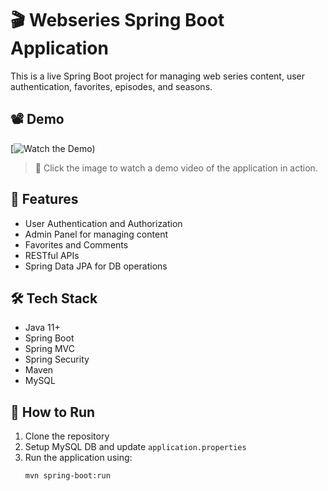 # 🎬 Webseries Spring Boot Application

This is a live Spring Boot project for managing web series content, user authentication, favorites, episodes, and seasons.

## 📽️ Demo

[![Watch the Demo](https://sachinshindeb11.github.io/Webseries-Spring-Boot-Application-/))

> 🔗 Click the image to watch a demo video of the application in action.

## 📌 Features
- User Authentication and Authorization
- Admin Panel for managing content
- Favorites and Comments
- RESTful APIs
- Spring Data JPA for DB operations

## 🛠️ Tech Stack
- Java 11+
- Spring Boot
- Spring MVC
- Spring Security
- Maven
- MySQL

## 🚀 How to Run
1. Clone the repository
2. Setup MySQL DB and update `application.properties`
3. Run the application using:
   ```bash
   mvn spring-boot:run
